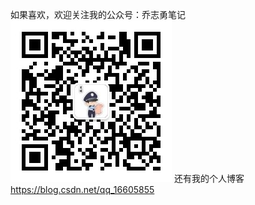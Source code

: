 如果喜欢，欢迎关注我的公众号：乔志勇笔记
![Image text](https://github.com/qiaozhiyong/standardJava/blob/master/src/main/resources/code.jpg)
还有我的个人博客  
https://blog.csdn.net/qq_16605855